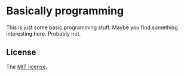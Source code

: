 Basically programming
=====================

This is just some basic programming stuff. Maybe you find something
interesting here. Probably not.

License
-------

The [MIT license](./LICENSE).
